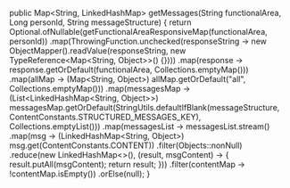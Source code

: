 public Map<String, LinkedHashMap> getMessages(String functionalArea, Long personId, String messageStructure) {
    return Optional.ofNullable(getFunctionalAreaResponsiveMap(functionalArea, personId))
            .map(ThrowingFunction.unchecked(responseString -> new ObjectMapper().readValue(responseString, new TypeReference<Map<String, Object>>() {})))
            .map(response -> response.getOrDefault(functionalArea, Collections.emptyMap()))
            .map(allMap -> (Map<String, Object>) allMap.getOrDefault("all", Collections.emptyMap()))
            .map(messagesMap -> (List<LinkedHashMap<String, Object>>) messagesMap.getOrDefault(StringUtils.defaultIfBlank(messageStructure, ContentConstants.STRUCTURED_MESSAGES_KEY), Collections.emptyList()))
            .map(messagesList -> messagesList.stream()
                    .map(msg -> (LinkedHashMap<String, Object>) msg.get(ContentConstants.CONTENT))
                    .filter(Objects::nonNull)
                    .reduce(new LinkedHashMap<>(), (result, msgContent) -> {
                        result.putAll(msgContent);
                        return result;
                    }))
            .filter(contentMap -> !contentMap.isEmpty())
            .orElse(null);
}
